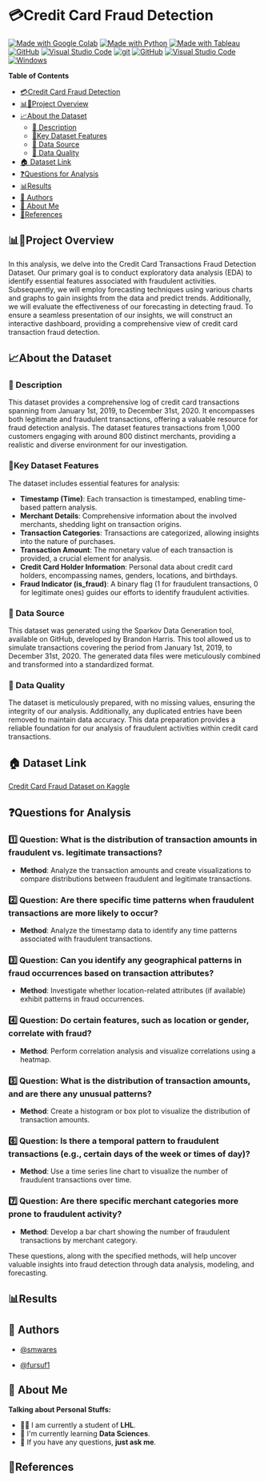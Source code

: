 # 💳Credit Card Fraud Detection

[![Made with Google Colab](https://img.shields.io/badge/Made%20with-Google%20Colab-orange?style=for-the-badge)](https://colab.research.google.com/)
[![Made with Python](https://img.shields.io/badge/Made%20with-Python-blue?style=for-the-badge)](https://www.python.org/)
[![Made with Tableau](https://img.shields.io/badge/Made%20with-Tableau-green?style=for-the-badge)](https://creativecommons.org/publicdomain/zero/1.0/)
[![GitHub](https://img.shields.io/badge/GitHub-Repo-blue?style=for-the-badge)](https://github.com/fursuf1/Credit-Card-Fraud-Detection)
[![Visual Studio Code](https://img.shields.io/badge/Editor-Visual%20Studio%20Code-blue?style=for-the-badge)](https://code.visualstudio.com/)
[![git](https://badgen.net/badge/icon/git?icon=git&label)](https://git-scm.com)
[![GitHub](https://img.shields.io/badge/--181717?logo=github&logoColor=ffffff)](https://github.com/)
[![Visual Studio Code](https://img.shields.io/badge/--007ACC?logo=visual%20studio%20code&logoColor=ffffff)](https://code.visualstudio.com/)
[![Windows](https://badgen.net/badge/icon/windows?icon=windows&label)](https://microsoft.com/windows/)

**Table of Contents**
- [💳Credit Card Fraud Detection](#credit-card-fraud-detection)
- [📊🚧Project Overview](#project-overview)
- [📈About the Dataset](#about-the-dataset)
  - [📝 Description](#description)
  - [🔑Key Dataset Features](#key-dataset-features)
  - [📂 Data Source](#data-source)
  - [🧹 Data Quality](#data-quality)
- [🏠 Dataset Link](#dataset-link)
- [❓Questions for Analysis](#questions-for-analysis)
- [📊Results](#results)
- [📓 Authors](#authors)
- [🚀 About Me](#about-me)
- [🌟References](#references)


## 📊🚧Project Overview

In this analysis, we delve into the Credit Card Transactions Fraud Detection Dataset. Our primary goal is to conduct exploratory data analysis (EDA) to identify essential features associated with fraudulent activities. Subsequently, we will employ forecasting techniques using various charts and graphs to gain insights from the data and predict trends. Additionally, we will evaluate the effectiveness of our forecasting in detecting fraud. To ensure a seamless presentation of our insights, we will construct an interactive dashboard, providing a comprehensive view of credit card transaction fraud detection.

## 📈About the Dataset

### 📝 Description
This dataset provides a comprehensive log of credit card transactions spanning from January 1st, 2019, to December 31st, 2020. It encompasses both legitimate and fraudulent transactions, offering a valuable resource for fraud detection analysis. The dataset features transactions from 1,000 customers engaging with around 800 distinct merchants, providing a realistic and diverse environment for our investigation.

### 🔑Key Dataset Features
The dataset includes essential features for analysis:

- **Timestamp (Time)**: Each transaction is timestamped, enabling time-based pattern analysis.
- **Merchant Details**: Comprehensive information about the involved merchants, shedding light on transaction origins.
- **Transaction Categories**: Transactions are categorized, allowing insights into the nature of purchases.
- **Transaction Amount**: The monetary value of each transaction is provided, a crucial element for analysis.
- **Credit Card Holder Information**: Personal data about credit card holders, encompassing names, genders, locations, and birthdays.
- **Fraud Indicator (is_fraud)**: A binary flag (1 for fraudulent transactions, 0 for legitimate ones) guides our efforts to identify fraudulent activities.

### 📂 Data Source
This dataset was generated using the Sparkov Data Generation tool, available on GitHub, developed by Brandon Harris. This tool allowed us to simulate transactions covering the period from January 1st, 2019, to December 31st, 2020. The generated data files were meticulously combined and transformed into a standardized format.

### 🧹 Data Quality
The dataset is meticulously prepared, with no missing values, ensuring the integrity of our analysis. Additionally, any duplicated entries have been removed to maintain data accuracy.
This data preparation provides a reliable foundation for our analysis of fraudulent activities within credit card transactions.


## 🏠 Dataset Link

[Credit Card Fraud Dataset on Kaggle](https://www.kaggle.com/datasets/kartik2112/fraud-detection)

## ❓Questions for Analysis

### 1️⃣ **Question**: What is the distribution of transaction amounts in fraudulent vs. legitimate transactions?
   - **Method**: Analyze the transaction amounts and create visualizations to compare distributions between fraudulent and legitimate transactions.

### 2️⃣ **Question**: Are there specific time patterns when fraudulent transactions are more likely to occur?
   - **Method**: Analyze the timestamp data to identify any time patterns associated with fraudulent transactions.

### 3️⃣ **Question**: Can you identify any geographical patterns in fraud occurrences based on transaction attributes?
   - **Method**: Investigate whether location-related attributes (if available) exhibit patterns in fraud occurrences.

### 4️⃣ **Question**: Do certain features, such as location or gender, correlate with fraud?
   - **Method**: Perform correlation analysis and visualize correlations using a heatmap.

### 5️⃣ **Question**: What is the distribution of transaction amounts, and are there any unusual patterns?
   - **Method**: Create a histogram or box plot to visualize the distribution of transaction amounts.

### 6️⃣ **Question**: Is there a temporal pattern to fraudulent transactions (e.g., certain days of the week or times of day)?
   - **Method**: Use a time series line chart to visualize the number of fraudulent transactions over time.

### 7️⃣ **Question**: Are there specific merchant categories more prone to fraudulent activity?
   - **Method**: Develop a bar chart showing the number of fraudulent transactions by merchant category.

These questions, along with the specified methods, will help uncover valuable insights into fraud detection through data analysis, modeling, and forecasting.

## 📊Results

## 📓 Authors

- [@smwares](https://github.com/smwares)

- [@fursuf1](https://github.com/fursuf1)

## 🚀 About Me

**Talking about Personal Stuffs:**

- 👨‍🏛 I am currently a student of **LHL**.
- 🌱 I'm currently learning **Data Sciences**. 
- 💬 If you have any questions, **just ask me**.

## 🌟References




